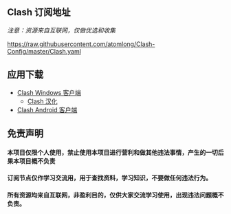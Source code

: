 ## Clash 订阅地址
*注意：资源来自互联网，仅做优选和收集*

 https://raw.githubusercontent.com/atomlong/Clash-Config/master/Clash.yaml

## 应用下载

- [Clash Windows 客户端](https://github.com/Fndroid/clash_for_windows_pkg/releases)
  - [Clash 汉化](https://github.com/BoyceLig/Clash_Chinese_Patch/releases)
- [Clash Android 客户端](https://github.com/Kr328/ClashForAndroid/releases)

## 免责声明

#### 本项目仅限**个人使用**，禁止使用本项目进行营利和做其他违法事情，产生的一切后果本项目概不负责
#### 订阅节点仅作学习交流用，用于查找资料，学习知识，不要做任何违法行为。
#### 所有资源均来自互联网，非盈利目的，仅供大家交流学习使用，出现违法问题概不负责。